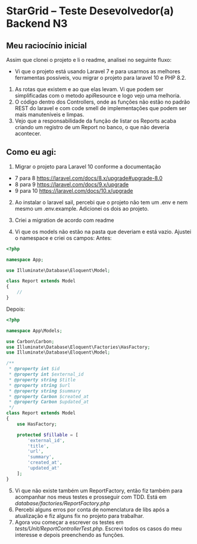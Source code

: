 # StarGrid – Teste Desevolvedor(a) Backend N3

## Meu raciocínio inicial

Assim que clonei o projeto e li o readme, analisei no seguinte fluxo: 
- Vi que o projeto está usando Laravel 7 e para usarmos as melhores ferramentas possíveis, vou migrar o projeto para laravel 10 e PHP 8.2. 
1. As rotas que existem e ao que elas levam. Vi que podem ser simplificadas com o metodo apiResource e logo vejo uma melhoria.
2. O código dentro dos Controllers, onde as funções não estão no padrão REST do laravel e com code smell de implementações que podem ser mais manuteníveis e limpas.  
3. Vejo que a responsabilidade da função de listar os Reports acaba criando um registro de um Report no banco, o que não deveria acontecer.

## Como eu agi:

1. Migrar o projeto para Laravel 10 conforme a documentação
- 7 para 8 https://laravel.com/docs/8.x/upgrade#upgrade-8.0
- 8 para 9 https://laravel.com/docs/9.x/upgrade
- 9 para 10 https://laravel.com/docs/10.x/upgrade

2. Ao instalar o laravel sail, percebi que o projeto não tem um .env e nem mesmo um .env.example. Adicionei os dois ao projeto.

3. Criei a migration de acordo com readme
4. Vi que os models não estão na pasta que deveriam e está vazio. Ajustei o namespace e criei os campos:
Antes:
```php
<?php

namespace App;

use Illuminate\Database\Eloquent\Model;

class Report extends Model
{
    //
}
```
Depois:
```php
<?php

namespace App\Models;

use Carbon\Carbon;
use Illuminate\Database\Eloquent\Factories\HasFactory;
use Illuminate\Database\Eloquent\Model;

/**
 * @property int $id
 * @property int $external_id
 * @property string $title
 * @property string $url
 * @property string $summary
 * @property Carbon $created_at
 * @property Carbon $updated_at
 */
class Report extends Model
{
    use HasFactory;

    protected $fillable = [
        'external_id',
        'title',
        'url',
        'summary',
        'created_at',
        'updated_at'
    ];
}
```
5. Vi que não existe também um ReportFactory, então fiz também para acompanhar nos meus testes e prosseguir com TDD. Está em *database/factories/ReportFactory.php*
6. Percebi alguns erros por conta de nomenclatura de libs após a atualização e fiz alguns fix no projeto para trabalhar.
7. Agora vou começar a escrever os testes em *tests/Unit/ReportControllerTest.php*. Escrevi todos os casos do meu interesse e depois preenchendo as funções.